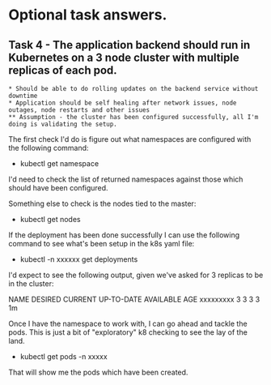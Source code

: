 # Optional task answers.

## Task 4 - The application backend should run in Kubernetes on a 3 node cluster with multiple replicas of each pod.

    * Should be able to do rolling updates on the backend service without downtime
    * Application should be self healing after network issues, node outages, node restarts and other issues
    ** Assumption - the cluster has been configured successfully, all I'm doing is validating the setup.
    
The first check I'd do is figure out what namespaces are configured with the following command:
   
   * kubectl get namespace

I'd need to check the list of returned namespaces against those which should have been configured.

Something else to check is the nodes tied to the master:

   * kubectl get nodes

If the deployment has been done successfully I can use the following command to see what's been setup in the k8s yaml file:

   * kubectl -n xxxxxx get deployments

I'd expect to see the following output, given we've asked for 3 replicas to be in the cluster:

NAME       DESIRED   CURRENT   UP-TO-DATE   AVAILABLE   AGE
xxxxxxxxx   3         3         3            3           1m

Once I have the namespace to work with, I can go ahead and tackle the pods. This is just a bit of "exploratory" k8 checking to see the lay of the land.

   * kubectl get pods -n xxxxx
   
That will show me the pods which have been created.
   


